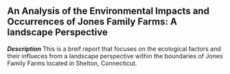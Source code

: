 ## An Analysis of the Environmental Impacts and Occurrences of Jones Family Farms: A landscape Perspective

***Description***
This is a breif report that focuses on the ecological factors and their influeces from a landscape perspective within the 
boundaries of Jones Family Farms located in Shelton, Connecticut.
